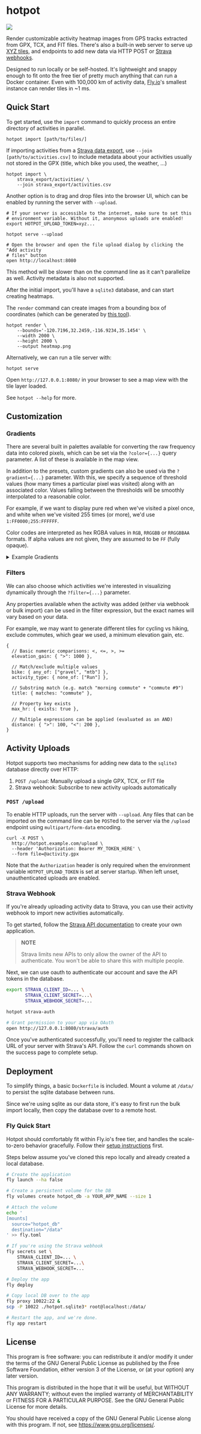 # hotpot

![](https://user-images.githubusercontent.com/188935/273125894-7f76eabb-585b-405d-af16-a93df2d85cb4.png)

Render customizable activity heatmap images from GPS tracks extracted from GPX,
TCX, and FIT files. There's also a built-in web server to serve up [XYZ tiles],
and endpoints to add new data via HTTP POST or [Strava webhooks].

Designed to run locally or be self-hosted. It's lightweight and snappy enough to fit onto the
free tier of pretty much anything that can run a Docker container. Even with
100,000 km of activity data, [Fly.io]'s smallest instance can render tiles in
~1 ms.

[XYZ tiles]: https://en.wikipedia.org/wiki/Tiled_web_map
[Strava webhooks]: https://developers.strava.com/docs/webhooks/
[Fly.io]: https://fly.io/

## Quick Start

To get started, use the `import` command to quickly process an entire
directory of activities in parallel.

```
hotpot import [path/to/files/]
```

If importing activities from a [Strava data export], use
`--join [path/to/activities.csv]` to include metadata about your
activities usually not stored in the GPX (title, which bike you used, the
weather, ...)

[Strava data export]: https://support.strava.com/hc/en-us/articles/216918437-Exporting-your-Data-and-Bulk-Export

```
hotpot import \
    strava_export/activities/ \
    --join strava_export/activities.csv
```

Another option is to drag and drop files into the browser UI, which can be
enabled by running the server with `--upload`.

```
# If your server is accessible to the internet, make sure to set this
# environment variable. Without it, anonymous uploads are enabled!
export HOTPOT_UPLOAD_TOKEN=xyz...

hotpot serve --upload

# Open the browser and open the file upload dialog by clicking the "Add activity
# files" button
open http://localhost:8080
```

This method will be slower than on the command line as it can't parallelize as
well. Activity metadata is also not supported.

After the initial import, you'll have a `sqlite3` database, and can start
creating heatmaps.

The `render` command can create images from a bounding box of coordinates (which
can be generated by [this tool](https://boundingbox.klokantech.com/)).

```
hotpot render \
    --bounds='-120.7196,32.2459,-116.9234,35.1454' \
    --width 2000 \
    --height 2000 \
    --output heatmap.png
```

Alternatively, we can run a tile server with:

```
hotpot serve
```

Open `http://127.0.0.1:8080/` in your browser to see a map view with the tile
layer loaded.

See `hotpot --help` for more.

## Customization

### Gradients

There are several built in palettes available for converting the raw frequency
data into colored pixels, which can be set via the `?color={...}` query
parameter. A list of these is available in the map view.

In addition to the presets, custom gradients can also be used via the
`?gradient={...}` parameter. With this, we specify a sequence of threshold
values (how many times a particular pixel was visited) along with an associated
color. Values falling between the thresholds will be smoothly interpolated to a
reasonable color.

For example, if we want to display pure red when we've visited a pixel once, and
white when we've visited 255 times (or more), we'd use `1:FF0000;255:FFFFFF`.

Color codes are interpreted as hex RGBA values in `RGB`, `RRGGBB` or `RRGGBBAA`
formats. If alpha values are not given, they are assumed to be `FF` (fully
opaque).

<details>
  <summary>Example Gradients</summary>

| Gradient                          | Rendered                                                                                                 |
| --------------------------------- | -------------------------------------------------------------------------------------------------------- |
| `1:000;10:fff`                    | ![](https://user-images.githubusercontent.com/188935/277203430-269317c9-8539-4bc7-822c-fc199867d830.png) |
| `1:f00;5:ff0;10:ffff22;20:ffffff` | ![](https://user-images.githubusercontent.com/188935/277203443-ef63926a-0316-4a9b-ba5e-2cfdf0281581.png) |
| `1:322bb3;10:9894e5;20:fff`       | ![](https://user-images.githubusercontent.com/188935/277203450-bd929ee0-db3d-4653-9fed-5b3982829091.png) |

</details>

### Filters

We can also choose which activities we're interested in visualizing
dynamically through the `?filter={...}` parameter.

Any properties available when the activity was added (either via webhook
or bulk import) can be used in the filter expression, but the exact names
will vary based on your data.

For example, we may want to generate different tiles for cycling vs hiking,
exclude commutes, which gear we used, a minimum elevation gain, etc.

```json5
{
  // Basic numeric comparisons: <, <=, >, >=
  elevation_gain: { ">": 1000 },

  // Match/exclude multiple values
  bike: { any_of: ["gravel", "mtb"] },
  activity_type: { none_of: ["Run"] },

  // Substring match (e.g. match "morning commute" + "commute #9")
  title: { matches: "commute" },

  // Property key exists
  max_hr: { exists: true },

  // Multiple expressions can be applied (evaluated as an AND)
  distance: { ">": 100, "<": 200 },
}
```

## Activity Uploads

Hotpot supports two mechanisms for adding new data to the `sqlite3` database
directly over HTTP:

1. `POST /upload`: Manually upload a single GPX, TCX, or FIT file
2. Strava webhook: Subscribe to new activity uploads automatically

### `POST /upload`

To enable HTTP uploads, run the server with `--upload`. Any files that can be
imported on the command line can be `POST`ed to the server via the `/upload`
endpoint using `multipart/form-data` encoding.

```
curl -X POST \
  http://hotpot.example.com/upload \
  --header 'Authorization: Bearer MY_TOKEN_HERE' \
  --form file=@activity.gpx
```

Note that the `Authorization` header is only required when the environment
variable `HOTPOT_UPLOAD_TOKEN` is set at server startup. When left unset,
unauthenticated uploads are enabled.

### Strava Webhook

If you're already uploading activity data to Strava, you can use their activity
webhook to import new activities automatically.

To get started, follow the [Strava API
documentation](https://developers.strava.com/) to create your own application.

> **NOTE**
>
> Strava limits new APIs to only allow the owner of the API to authenticate.
> You won't be able to share this with multiple people.

Next, we can use oauth to authenticate our account and save the API tokens in
the database.

```bash
export STRAVA_CLIENT_ID=... \
       STRAVA_CLIENT_SECRET=...\
       STRAVA_WEBHOOK_SECRET=...

hotpot strava-auth

# Grant permission to your app via OAuth
open http://127.0.0.1:8080/strava/auth
```

Once you've authenticated successfully, you'll need to register the callback
URL of your server with Strava's API. Follow the `curl` commands shown on the
success page to complete setup.

## Deployment

To simplify things, a basic `Dockerfile` is included. Mount a volume at
`/data/` to persist the sqlite database between runs.

Since we're using sqlite as our data store, it's easy to first run the bulk
import locally, then copy the database over to a remote host.

### Fly Quick Start

Hotpot should comfortably fit within Fly.io's free tier, and handles the
scale-to-zero behavior gracefully. Follow their [setup
instructions](https://fly.io/docs/hands-on/install-flyctl/) first.

Steps below assume you've cloned this repo locally and already created a local
database.

```bash
# Create the application
fly launch --ha false

# Create a persistent volume for the DB
fly volumes create hotpot_db -a YOUR_APP_NAME --size 1

# Attach the volume
echo '
[mounts]
  source="hotpot_db"
  destination="/data"
' >> fly.toml

# If you're using the Strava webhook
fly secrets set \
    STRAVA_CLIENT_ID=... \
    STRAVA_CLIENT_SECRET=...\
    STRAVA_WEBHOOK_SECRET=...

# Deploy the app
fly deploy

# Copy local DB over to the app
fly proxy 10022:22 &
scp -P 10022 ./hotpot.sqlite3* root@localhost:/data/

# Restart the app, and we're done.
fly app restart
```

## License

This program is free software: you can redistribute it and/or modify it under
the terms of the GNU General Public License as published by the Free Software
Foundation, either version 3 of the License, or (at your option) any later
version.

This program is distributed in the hope that it will be useful, but WITHOUT ANY
WARRANTY; without even the implied warranty of MERCHANTABILITY or FITNESS FOR A
PARTICULAR PURPOSE. See the GNU General Public License for more details.

You should have received a copy of the GNU General Public License along with
this program. If not, see <https://www.gnu.org/licenses/>.
